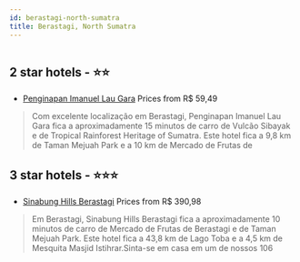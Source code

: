 ```yaml
---
id: berastagi-north-sumatra
title: Berastagi, North Sumatra
---
```


<center><img src="https://i.travelapi.com/hotels/4000000/3710000/3703500/3703482/06e5529a_z.jpg" alt="" /></center>


##  2 star hotels - ⭐️⭐️

-    [Penginapan Imanuel Lau Gara](https://us.hurb.com/hotels/berastagi/penginapan-imanuel-lau-gara-HT-1EZ9?cmp=18055) Prices from R$ 59,49
   > Com excelente localização em Berastagi, Penginapan Imanuel Lau Gara fica a aproximadamente 15 minutos de carro de Vulcão Sibayak e de Tropical Rainforest Heritage of Sumatra.  Este hotel fica a 9,8 km de Taman Mejuah Park e a 10 km de Mercado de Frutas de

##  3 star hotels - ⭐️⭐️⭐️

-    [Sinabung Hills Berastagi](https://us.hurb.com/hotels/berastagi/sinabung-hills-berastagi-HT-UJIY?cmp=18055) Prices from R$ 390,98
   > Em Berastagi, Sinabung Hills Berastagi fica a aproximadamente 10 minutos de carro de Mercado de Frutas de Berastagi e de Taman Mejuah Park.  Este hotel fica a 43,8 km de Lago Toba e a 4,5 km de Mesquita Masjid Istihrar.Sinta-se em casa em um de nossos 106
